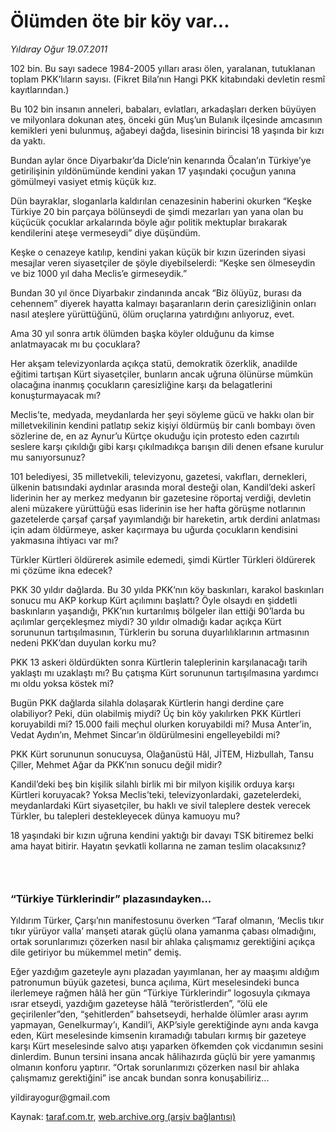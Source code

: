 # Ölümden öte bir köy var...

*Yıldıray Oğur 19.07.2011*

<div class="yazi"><p>102 bin. Bu sayı sadece 1984-2005 yılları arası ölen, yaralanan, tutuklanan toplam PKK’lıların sayısı. (Fikret Bila’nın Hangi PKK kitabındaki devletin resmî kayıtlarından.)</p>
<p>Bu 102 bin insanın anneleri, babaları, evlatları, arkadaşları derken büyüyen ve milyonlara dokunan ateş, önceki gün Muş’un Bulanık ilçesinde amcasının kemikleri yeni bulunmuş, ağabeyi dağda, lisesinin birincisi 18 yaşında bir kızı da yaktı.</p>
<p>Bundan aylar önce Diyarbakır’da Dicle’nin kenarında Öcalan’ın Türkiye’ye getirilişinin yıldönümünde kendini yakan 17 yaşındaki çocuğun yanına gömülmeyi vasiyet etmiş küçük kız.</p>
<p>Dün bayraklar, sloganlarla kaldırılan cenazesinin haberini okurken “Keşke Türkiye 20 bin parçaya bölünseydi de şimdi mezarları yan yana olan bu küçücük çocuklar arkalarında böyle ağır politik mektuplar bırakarak kendilerini ateşe vermeseydi” diye düşündüm.</p>
<p>Keşke o cenazeye katılıp, kendini yakan küçük bir kızın üzerinden siyasi mesajlar veren siyasetçiler de şöyle diyebilselerdi: “Keşke sen ölmeseydin ve biz 1000 yıl daha Meclis’e girmeseydik.”</p>
<p>Bundan 30 yıl önce Diyarbakır zindanında ancak “Biz ölüyüz, burası da cehennem” diyerek hayatta kalmayı başaranların derin çaresizliğinin onları nasıl ateşlere yürüttüğünü, ölüm oruçlarına yatırdığını anlıyoruz, evet.</p>
<p>Ama 30 yıl sonra artık ölümden başka köyler olduğunu da kimse anlatmayacak mı bu çocuklara?</p>
<p>Her akşam televizyonlarda açıkça statü, demokratik özerklik, anadilde eğitimi tartışan Kürt siyasetçiler, bunların ancak uğruna ölünürse mümkün olacağına inanmış çocukların çaresizliğine karşı da belagatlerini konuşturmayacak mı?</p>
<p>Meclis’te, medyada, meydanlarda her şeyi söyleme gücü ve hakkı olan bir milletvekilinin kendini patlatıp sekiz kişiyi öldürmüş bir canlı bombayı öven sözlerine de, en az Aynur’u Kürtçe okuduğu için protesto eden cazırtılı seslere karşı çıkıldığı gibi karşı çıkılmadıkça barışın dili denen efsane kurulur mu sanıyorsunuz?</p>
<p>101 belediyesi, 35 milletvekili, televizyonu, gazetesi, vakıfları, dernekleri, ülkenin batısındaki aydınlar arasında moral desteği olan, Kandil’deki askerî liderinin her ay merkez medyanın bir gazetesine röportaj verdiği, devletin aleni müzakere yürüttüğü esas liderinin ise her hafta görüşme notlarının gazetelerde çarşaf çarşaf yayımlandığı bir hareketin, artık derdini anlatması için adam öldürmeye, asker kaçırmaya bu uğurda çocukların kendisini yakmasına ihtiyacı var mı?</p>
<p>Türkler Kürtleri öldürerek asimile edemedi, şimdi Kürtler Türkleri öldürerek mi çözüme ikna edecek?</p>
<p>PKK 30 yıldır dağlarda. Bu 30 yılda PKK’nın köy baskınları, karakol baskınları sonucu mu AKP korkup Kürt açılımını başlattı? Öyle olsaydı en şiddetli baskınların yaşandığı, PKK’nın kurtarılmış bölgeler ilan ettiği 90’larda bu açılımlar gerçekleşmez miydi? 30 yıldır olmadığı kadar açıkça Kürt sorununun tartışılmasının, Türklerin bu soruna duyarlılıklarının artmasının nedeni PKK’dan duyulan korku mu?</p>
<p>PKK 13 askeri öldürdükten sonra Kürtlerin taleplerinin karşılanacağı tarih yaklaştı mı uzaklaştı mı? Bu çatışma Kürt sorununun tartışılmasına yardımcı mı oldu yoksa köstek mi?</p>
<p>Bugün PKK dağlarda silahla dolaşarak Kürtlerin hangi derdine çare olabiliyor? Peki, dün olabilmiş miydi? Üç bin köy yakılırken PKK Kürtleri koruyabildi mi? 15.000 faili meçhul olurken koruyabildi mi? Musa Anter’in, Vedat Aydın’ın, Mehmet Sincar’ın öldürülmesini engelleyebildi mi?</p>
<p>PKK Kürt sorununun sonucuysa, Olağanüstü Hâl, JİTEM, Hizbullah, Tansu Çiller, Mehmet Ağar da PKK’nın sonucu değil midir?</p>
<p>Kandil’deki beş bin kişilik silahlı birlik mi bir milyon kişilik orduya karşı Kürtleri koruyacak? Yoksa Meclis’teki, televizyonlardaki, gazetelerdeki, meydanlardaki Kürt siyasetçiler, bu haklı ve sivil taleplere destek verecek Türkler, bu talepleri destekleyecek dünya kamuoyu mu?</p>
<p>18 yaşındaki bir kızın uğruna kendini yaktığı bir davayı TSK bitiremez belki ama hayat bitirir. Hayatın şevkatli kollarına ne zaman teslim olacaksınız? </p>
<h3> </h3>
<h3>“Türkiye Türklerindir” plazasındayken...</h3>
<p>Yıldırım Türker, Çarşı’nın manifestosunu överken “Taraf olmanın, ‘Meclis tıkır tıkır yürüyor valla’ manşeti atarak güçlü olana yamanma çabası olmadığını, ortak sorunlarımızı çözerken nasıl bir ahlaka çalışmamız gerektiğini açıkça dile getiriyor bu mükemmel metin” demiş.</p>
<p>Eğer yazdığım gazeteyle aynı plazadan yayımlanan, her ay maaşımı aldığım patronumun büyük gazetesi, bunca açılıma, Kürt meselesindeki bunca ilerlemeye rağmen hâlâ her gün “Türkiye Türklerindir” logosuyla çıkmaya ısrar etseydi, yazdığım gazeteyse hâlâ “teröristlerden”, “ölü ele geçirilenler”den, “şehitlerden” bahsetseydi, herhalde ölümler arası ayrım yapmayan, Genelkurmay’ı, Kandil’i, AKP’siyle gerektiğinde aynı anda kavga eden, Kürt meselesinde kimsenin kıramadığı tabuları kırmış bir gazeteye karşı Kürt meselesinde salvo atışı yaparken öfkemden çok vicdanımın sesini dinlerdim. Bunun tersini insana ancak hâlihazırda güçlü bir yere yamanmış olmanın konforu yaptırır. “Ortak sorunlarımızı çözerken nasıl bir ahlaka çalışmamız gerektiğini” ise ancak bundan sonra konuşabiliriz...</p>
<p>yildirayogur@gmail.com</p>
</div>

Kaynak: [taraf.com.tr](http://www.taraf.com.tr/yildiray-ogur/makale-olumden-ote-bir-koy-var.htm), [web.archive.org (arşiv bağlantısı)](http://web.archive.org/web/20130709213657/http://www.taraf.com.tr/yildiray-ogur/makale-olumden-ote-bir-koy-var.htm)
